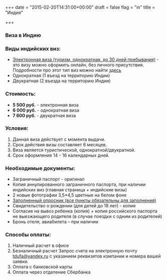+++
date = "2015-02-20T14:31:00+00:00"
draft = false
flag = "in"
title = "Индия"

+++
### Виза в Индию

### Виды индийских виз:

* [Электронная виза (туризм, однократная, до 30 дней пребывания)](/online/india/) - это визу можно оформить онлайн, без личного присутствия. Подробности про этот тип виз можно найти [здесь](/online/india/)
* Однократная (1 въезд на территорию Индии)
* Двукратная (2 въезда на территорию Индии)

### Стоимость:

* **5 500 руб.** - электронная виза
* **6 000 руб.** - однократная виза
* **7 600 руб.** - двукратная виза

### Условия:

1. Данная виза действует с момента выдачи.
2. Срок действия визы составляет 6 месяцев.
3. Виза является туристической, однократной/двукратной.
4. Срок оформления 14 - 16 календарных дней.


### Необходимые документы:

* Заграничный паспорт - оригинал
* Копия аннулированного заграничного паспорта, при наличии индийских виз (главная страница + индийские визы)
* 2 новые фотографии 3,5*4,5 цветные на белом фоне
* [Заполненный опросник (все пункты обязательны для заполнения)](/forms/india.doc)
* Свидетельство о рождении (для детей до 18 лет) - копия
* Согласие на вывоз ребенка (копия) + копия российского паспорта не выезжающего родителя (в случае поездки с одним из родителей)
* Бронь отеля, авиабилета – при наличии




### Способы оплаты:

1. Наличный расчет в офисе 
2. Безналичный расчет
Запрос счета на электронную почту tdufa@yandex.ru  с указанием реквизитов компании и номера вашей заявки.
3. Оплата с банковской карты
4. Оплата через отделение Сбербанка
